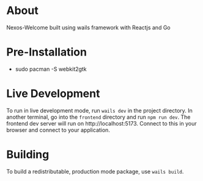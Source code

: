 

# About

Nexos-Welcome built using wails framework with Reactjs and Go

# Pre-Installation

- sudo pacman -S webkit2gtk

# Live Development

To run in live development mode, run `wails dev` in the project directory. In another terminal, go into the `frontend`
directory and run `npm run dev`. The frontend dev server will run on http://localhost:5173. Connect to this in your
browser and connect to your application.

# Building

To build a redistributable, production mode package, use `wails build`.
